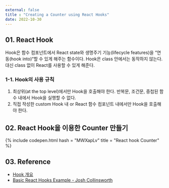 ```yaml
---
external: false
title : "Creating a Counter using React Hooks"
date: 2022-10-30
---
```


## 01. React Hook

Hook은 함수 컴포넌트에서 React state와 생명주기 기능(lifecycle features)을 “연동(hook into)“할 수 있게 해주는 함수이다.
Hook은 class 안에서는 동작하지 않는다. 대신 class 없이 React를 사용할 수 있게 해준다.

### 1-1. Hook의 사용 규칙

  1. 최상위(at the top level)에서만 Hook을 호출해야 한다. 반복문, 조건문, 중첩된 함수 내에서 Hook을 실행할 수 없다.
  2. 직접 작성한 custom Hook 내 or React 함수 컴포넌트 내에서만 Hook을 호출해야 한다.

## 02. React Hook을 이용한 Counter 만들기

{% include codepen.html hash = "MWXapLv" title = "React hook Counter" %}

## 03. Reference

- [Hook 개요](https://ko.reactjs.org/docs/hooks-overview.html)
- [Basic React Hooks Example - Josh Collinsworth](https://codepen.io/collinsworth/pen/eXxRZb)
